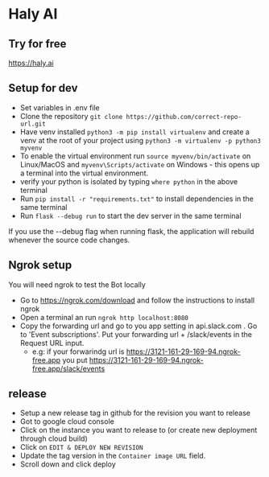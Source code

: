 # Haly AI

## Try for free
https://haly.ai

## Setup for dev

- Set variables in .env file
- Clone the repository `git clone https://github.com/correct-repo-url.git`
- Have venv installed `python3 -m pip install virtualenv` and create a venv at the root of your project using `python3 -m virtualenv -p python3 myvenv`
- To enable the virtual environment run `source myvenv/bin/activate` on Linux/MacOS and `myvenv\Scripts/activate` on Windows - this opens up a terminal into the virtual environment.
- verify your python is isolated by typing `where python` in the above terminal
- Run `pip install -r "requirements.txt"` to install dependencies in the same terminal
- Run `flask --debug run` to start the dev server in the same terminal

If you use the --debug flag when running flask, the application will rebuild whenever the source code changes.

## Ngrok setup
You will need ngrok to test the Bot locally
- Go to https://ngrok.com/download and follow the instructions to install ngrok
- Open a terminal an run `ngrok http localhost:8080`
- Copy the forwarding url and go to you app setting in api.slack.com . Go to 'Event subscriptions'. Put your forwarding url + /slack/events in the Request URL input.
  - e.g: if your forwarindg url is https://3121-161-29-169-94.ngrok-free.app you put https://3121-161-29-169-94.ngrok-free.app/slack/events

## release

 - Setup a new release tag in github for the revision you want to release
 - Got to google cloud console 
 - Click on the instance you want to release to (or create new deployment through cloud build)
 - Click on `EDIT & DEPLOY NEW REVISION`
 - Update the tag version in the `Container image URL` field.
 - Scroll down and click deploy
